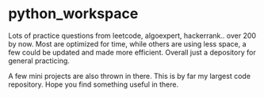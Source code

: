  # python_workspace

Lots of practice questions from leetcode, algoexpert, hackerrank.. over 200 by now. Most are optimized for time, while others are using less space, a few could be updated and made more efficient. Overall just a depository for general practicing.

A few mini projects are also thrown in there. This is by far my largest code repository. Hope you find something useful in there.
